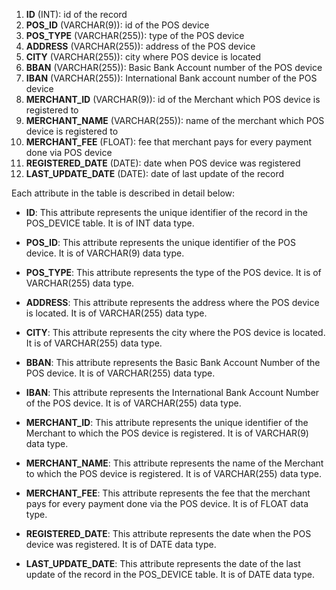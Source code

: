 1. **ID** (INT): id of the record
2. **POS_ID** (VARCHAR(9)): id of the POS device
3. **POS_TYPE** (VARCHAR(255)): type of the POS device
4. **ADDRESS** (VARCHAR(255)): address of the POS device
5. **CITY** (VARCHAR(255)): city where POS device is located
6. **BBAN** (VARCHAR(255)): Basic Bank Account number of the POS device
7. **IBAN** (VARCHAR(255)): International Bank account number of the POS device
8. **MERCHANT_ID** (VARCHAR(9)): id of the Merchant which POS device is registered to
9. **MERCHANT_NAME** (VARCHAR(255)): name of the merchant which POS device is registered to
10. **MERCHANT_FEE** (FLOAT): fee that merchant pays for every payment done via POS device
11. **REGISTERED_DATE** (DATE): date when POS device was registered
12. **LAST_UPDATE_DATE** (DATE): date of last update of the record

Each attribute in the table is described in detail below:

- **ID**: This attribute represents the unique identifier of the record in the POS_DEVICE table. It is of INT data type.

- **POS_ID**: This attribute represents the unique identifier of the POS device. It is of VARCHAR(9) data type.

- **POS_TYPE**: This attribute represents the type of the POS device. It is of VARCHAR(255) data type.

- **ADDRESS**: This attribute represents the address where the POS device is located. It is of VARCHAR(255) data type.

- **CITY**: This attribute represents the city where the POS device is located. It is of VARCHAR(255) data type.

- **BBAN**: This attribute represents the Basic Bank Account Number of the POS device. It is of VARCHAR(255) data type.

- **IBAN**: This attribute represents the International Bank Account Number of the POS device. It is of VARCHAR(255) data type.

- **MERCHANT_ID**: This attribute represents the unique identifier of the Merchant to which the POS device is registered. It is of VARCHAR(9) data type.

- **MERCHANT_NAME**: This attribute represents the name of the Merchant to which the POS device is registered. It is of VARCHAR(255) data type.

- **MERCHANT_FEE**: This attribute represents the fee that the merchant pays for every payment done via the POS device. It is of FLOAT data type.

- **REGISTERED_DATE**: This attribute represents the date when the POS device was registered. It is of DATE data type.

- **LAST_UPDATE_DATE**: This attribute represents the date of the last update of the record in the POS_DEVICE table. It is of DATE data type.